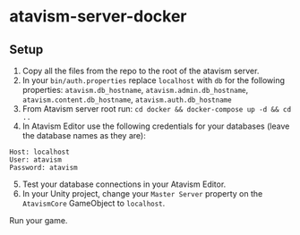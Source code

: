 # atavism-server-docker

## Setup

1. Copy all the files from the repo to the root of the atavism server.
2. In your `bin/auth.properties` replace `localhost` with `db` for the following properties: `atavism.db_hostname`, `atavism.admin.db_hostname`, `atavism.content.db_hostname`, `atavism.auth.db_hostname`
3. From Atavism server root run: `cd docker && docker-compose up -d && cd ..`
4. In Atavism Editor use the following credentials for your databases (leave the database names as they are):
```
Host: localhost
User: atavism
Password: atavism
```
5. Test your database connections in your Atavism Editor.
6. In your Unity project, change your `Master Server` property on the `AtavismCore` GameObject to `localhost`.

Run your game.
